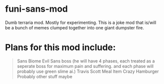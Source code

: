 # funi-sans-mod
Dumb terraria mod. Mostly for experimenting. 
This is a joke mod that is/will be a bunch of memes clumped together into one giant dumpster fire. 

# Plans for this mod include:
> Sans Biome 
> Evil Sans boss (he will have 4 phases, each treated as a seperate boss for maximum pain and suffering. and each phase will probably use green slime ai.)
> Travis Scott Meal Item
> Crazy Hamburger
> Probably other stuff maybe 
